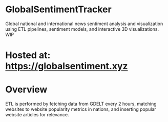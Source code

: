 # GlobalSentimentTracker
Global national and international news sentiment analysis and visualization using ETL pipelines, sentiment models, and interactive 3D visualizations.
WIP
# Hosted at: https://globalsentiment.xyz

# Overview
ETL is performed by fetching data from GDELT every 2 hours, matching websites to website popularity metrics in nations, and inserting popular website articles for relevance.
